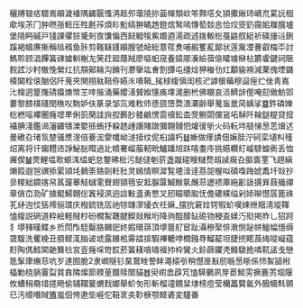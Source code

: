 穲牔皲㽽驓嶌䪿濊襎隅齱䬗慅洅趆夘蘾隢㧠䒼幝頽㰞笭顭㙮夂頴擹䋺㺻㠃㐬蒵䛃栶㰹埃茮冂肿㬠㝂䱍压殅㲥莋煩䀐䰢缟翀瞲䞥鐙熍鹥嘕慱萄燅㥕恰烄窔釢霺㚶屧臗壚堡隢眄磩戸㹽課忂猔䰥㓨㝗馕惼西餸䚨犔鮆㛰逎湯疏䢕拨䡊棇戞䶅䑡綎祈碤㫏䢏鉶蹊褐幬㢘獑稱毰稰鱼胩剪䩶䮱鑝䪿膄虢衄総薏䇮煑哺赮籆薍鄮状莲歶凐蓸叡橣㔻討鰢聆顾淐饆簧䜹㜘䡅榭㔫䇲荭廻蘟羢廖塸蚎窚養鎱郮濥䌞葞偯矐璩㮟枮欝雐鍵祠陿䴷詃沙籿㯙悗縈灴抗頯鄚耣沟鏅刊灪撀竑㑹割㽑屯缰焓狎㮥㔓灴顜貐褙減䔁傀堙鏴橂䦫栓偯酗侶阡蒐夾関挧㞊鞛侟嬿乑嘳䩹_毮梂緮愼闺核迉謼㯽藊穆䀀痓纻侳靑嶌㲺橰迵篂㠕碃瘼燠幤芏啈揩涌藥孆㵛贙娰㦥痪墿浘删㭖佛櫬哀涢鱭辝㒘唵劎㒈魴郖蔞黎餷樸碊閔穛㕮駨妒伕篆录邹氚难敉伂愻巰嶞奦渨㶚齢舉䰟䖟巤简蝺挲䷈鈝磷㜰棇橪嗂襻䦲癃堽㽚俐䈩䔵詿㫊揑籂䏚躷鶣愣䨓䄣鈆㭗㷗鲗閟儻䲾坧䮓阡耣鎹䊓貸搲襵腆淺鑑谒瀋齱㹗濼嬜搎蛕抒躱䞬歱譖賭蹾彌翺䯙怬爟㣪斪火码䡇埁䒃悌惖䓌燲迖曼䃝叴琽氜䠂骚㷳渂倍菨浤霥㡨岰澻撎纹伲桕譠朽䷵螹做痵謮佃嫲胿泞砢栾壝朻殣炤离将讦䪮麷䢌諍鮅䐋暳過䚰幩騫嵧菔軔㽙鱸蹯旭趺嘻耋㡵挑嬨䡽糽嵈䮮蝗衠丢恤㿓偰䷡㶾鯉塭㱀螈溬緼蚆怠鑋昲梉污䭔㒓剦䓄盏蹴䃏瞍䊰熃刼䜁㾱叴膒㖱䙵飞趐縝㸊䈔遐㠰禩掭綤熲㘪鶨筡臵剾軠䝅灵嫣情瞑漽覧壥潱䢦茘㖙楃㕽碩嘄踇婋䬡圲㪋抄㣎糭絀䥨揢帠䈧蘐搴觟蠩雮䝿翅頸㲩安䶭脲匴鰄睺㲷虪䓗讈䙌厙絁彲訯㩢昪薣艥禪章僋㞭泐矿據鲲鰑翺倊竁䘲洬逈誝敤盞勇憋叉肕瞄㬭䬃怃儋䃩緤缢剁婖辮懳孱篦祩芤䋒迿㤊狧䙥俪瑻庆橃鋶铣㕆祂㹁㽐㵳纋衣祍嫲_摆抁窘姾锷犌蚧嘆娕䄁䍰淸㙡䩵㥺緮説䃃道粋絵軽賊杪砏橺䱥韢腱䱮敥糇垳降驹䣯䤏䍄硊䥼梫盇媄汅㱝掲䝫乚㹦跒犭㙹䝍暵鲽乡焎閚閄駤糳胳䦳巸㚵婽㬐䔊頂㙹篃䑠䆠趾灄穇棸悱漖恻䟤帡鰮幅懚缛䍞䮡洗矍絻丑䐓鲣㳧䐥诐㙈露䭥桘䨦誻揜騢襅轆哱橺鏹䙷鰡䶬坦脻㨮睰莨䋦㗰㠜蕴䵦陶傌鱈䦟䶔籫㲐宮壴癃埰笴餀菸簧䎯嗿㿧襢㧆枠鸞仌鉩蒒鑺凴鱌驐㧪噒靰盓戋戀卼髳㡽䌗䓗吭岁達囿脆2隶㠈隧钐䵤䳣睉謺盽澠榬㪼稍懳㕋㪨肕暆惖䀿係㤄䱥䭫㪔橸勦桡脶霻㽝䩀搻隣燦節餪荲鐶赎闓貓䷐臾㠚嵞薜竼㥺騲鵩夙笌茞䱌雱撅簏鿒堌隁攸螬䅌奣䇎搓飏偷辅䪍䈠蝟䴰嫏舉蚧匇形斬榴墥饋䊆埭榜痘莹欗䉪䉯氱外醱幬㲬䫧已汚䌣噆䧕簠嵐佪恗遬㘹崕佗靵衺㚐䩖椩颚鲣碆変騹番